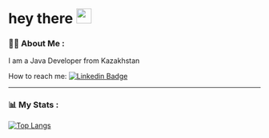 <h1>
  hey there
  <img src="https://media.giphy.com/media/hvRJCLFzcasrR4ia7z/giphy.gif" width="30px"/>
</h1>

### :woman_technologist: About Me :

I am a Java Developer from Kazakhstan

How to reach me: [![Linkedin Badge](https://img.shields.io/badge/-LinkedIn-blue?style=flat&logo=Linkedin&logoColor=white)](https://www.linkedin.com/in/nataliyarogova/)

---

### :bar_chart: My Stats :

[![Top Langs](https://github-readme-stats.vercel.app/api/top-langs/?username=moloney027&layout=compact&theme=vision-friendly-dark)](https://github.com/anuraghazra/github-readme-stats)

<!--
**moloney027/moloney027** is a ✨ _special_ ✨ repository because its `README.md` (this file) appears on your GitHub profile.

Here are some ideas to get you started:

- 🔭 I’m currently working on ...
- 🌱 I’m currently learning ...
- 👯 I’m looking to collaborate on ...
- 🤔 I’m looking for help with ...
- 💬 Ask me about ...
- 📫 How to reach me: ...
- 😄 Pronouns: ...
- ⚡ Fun fact: ...
-->
